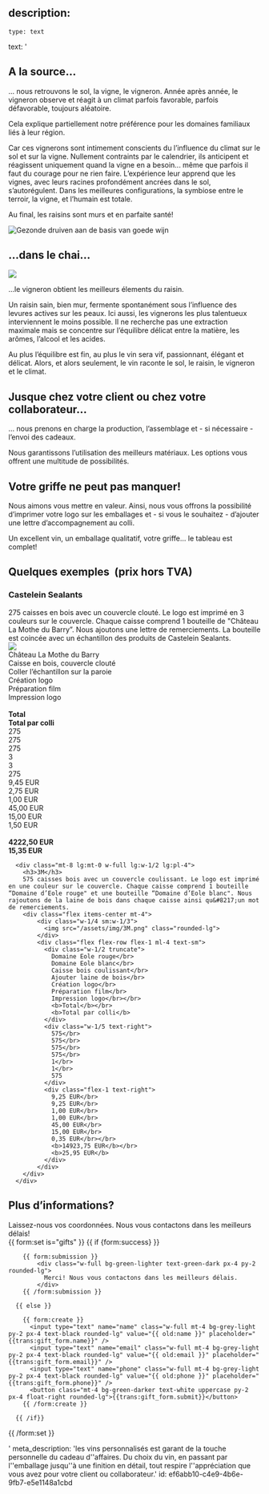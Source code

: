 description:
  -
    type: text
text: '<div class="h-48"></div>
  <h2 class="text-red-darker">A la source...</h2>
  <div class="text-lg leading-normal mt-6">
    <p>... nous retrouvons le sol, la vigne, le vigneron. Année après année, le vigneron observe et réagit à un climat parfois favorable, parfois défavorable, toujours aléatoire.</p><p>
    Cela explique partiellement notre préférence pour les domaines familiaux liés à leur région.</p>
    <div class="flex items-start">
      <div>
        <p>Car ces vignerons sont intimement conscients du l&#8217;influence du climat sur le sol et sur la vigne. Nullement contraints par le calendrier, ils anticipent et réagissent uniquement quand la vigne en a besoin... même que parfois il faut du courage pour ne rien faire. L&#8217;expérience leur apprend que les vignes, avec leurs racines profondément ancrées dans le sol, s&#8217;autorégulent. Dans les meilleures configurations, la symbiose entre le terroir, la vigne, et l&#8217;humain est totale.</p><p>
        Au final, les raisins sont murs et en parfaite santé!</p>
      </div>
      <div class="relative inline float-right ml-6 hidden md:block md:-mt-4 lg:-mt-8 xl:-mt-12">
        <img src="/assets/img/grape.png" alt="Gezonde druiven aan de basis van goede wijn" class="md:max-w-sm">
      </div>
    </div>
  </div>

  <h2 class="text-red-darker mt-16">...dans le chai...</h2>
  <div class="flex items-end mt-6">
    <div class="float-left -ml-8 -mb-2 hidden md:block">
      <img src="/assets/img/premiere-vendange.png" class="md:max-w-xs">
    </div>
    <div class="text-lg leading-normal">
      <p>...le vigneron obtient les meilleurs élements du raisin.</p><p>
      Un raisin sain, bien mur, fermente spontanément sous l&#8217;influence des levures actives sur les peaux. Ici aussi, les vignerons les plus talentueux interviennent le moins possible. Il ne recherche pas une extraction maximale mais se concentre sur l&#8217;équilibre délicat entre la matière, les arômes, l&#8217;alcool et les acides.</p><p>
      Au plus l&#8217;équilibre est fin, au plus le vin sera vif, passionnant, élégant et délicat. Alors, et alors seulement, le vin raconte le sol, le raisin, le vigneron et le climat.</p>
    </div>
  </div>

  <div class="text-right">
      <h2 class="text-red-darker mt-8">Jusque chez votre client ou chez votre collaborateur...</h2>
      <div class="mt-4 text-lg leading-normal">
          … nous prenons en charge la production, l&#8217;assemblage et - si nécessaire - l&#8217;envoi des cadeaux.</p><p>
          Nous garantissons l&#8217;utilisation des meilleurs matériaux. Les options vous offrent une multitude de possibilités.
      </div>
  </div>
  
  <h2 class="text-red-darker mt-8">Votre griffe ne peut pas manquer!</h2>
  <div class="mt-4 text-lg leading-normal">
    <p>Nous aimons vous mettre en valeur. Ainsi, nous vous offrons la possibilité d&#8217;imprimer votre logo sur les emballages et - si vous le souhaitez - d&#8217;ajouter une lettre d&#8217;accompagnement au colli.</p><p>
    Un excellent vin, un emballage qualitatif, votre griffe... le tableau est complet!</p>
  </div>

  <h2 class="text-red-darker mt-8">Quelques exemples
    <span class="text-xs text-black">&nbsp;(prix hors TVA)</span>
  </h2>
  <div class="flex flex-col lg:flex-row mt-4">
      <div class="w-full lg:w-1/2 lg:pr-4">
        <h3>Castelein Sealants</h3>
        275 caisses en bois avec un couvercle clouté. Le logo est imprimé en 3 couleurs sur le couvercle. Chaque caisse comprend 1 bouteille de "Château La Mothe du Barry”. Nous ajoutons une lettre de remerciements. La bouteille est coincée avec un échantillon des produits de Castelein Sealants.
        <div class="flex items-center mt-4">
            <div class="w-1/4 sm:w-1/3">
              <img src="/assets/img/castelein.png" class="rounded-lg">
            </div>
            <div class="flex flex-row flex-1 ml-4 text-sm">
              <div class="w-1/2 truncate">
                Château La Mothe du Barry</br>
                Caisse en bois, couvercle clouté</br>
                Coller l&#8217;échantillon sur la paroie</br>
                Création logo</br>
                Préparation film</br>
                Impression logo</br><br>
                <b>Total</b></br>
                <b>Total par colli</b>
              </div>
              <div class="w-1/5 text-right">
                275</br>
                275</br>
                275</br>
                3</br>
                3</br>
                275
              </div>
              <div class="flex-1 text-right">
                9,45 EUR</br>
                2,75 EUR</br>
                1,00 EUR</br>
                45,00 EUR</br>
                15,00 EUR</br>
                1,50 EUR</br></br>
                <b>4222,50 EUR</b></br>
                <b>15,35 EUR</b>
              </div>
            </div>
        </div>
      </div>

      <div class="mt-8 lg:mt-0 w-full lg:w-1/2 lg:pl-4">
        <h3>3M</h3>
        575 caisses bois avec un couvercle coulissant. Le logo est imprimé en une couleur sur le couvercle. Chaque caisse comprend 1 bouteille “Domaine d’Eole rouge" et une bouteille “Domaine d’Eole blanc". Nous rajoutons de la laine de bois dans chaque caisse ainsi qu&#8217;un mot de remerciements.
        <div class="flex items-center mt-4">
            <div class="w-1/4 sm:w-1/3">
              <img src="/assets/img/3M.png" class="rounded-lg">
            </div>
            <div class="flex flex-row flex-1 ml-4 text-sm">
              <div class="w-1/2 truncate">
                Domaine Eole rouge</br>
                Domaine Eole blanc</br>
                Caisse bois coulissant</br>
                Ajouter laine de bois</br>
                Création logo</br>
                Préparation film</br>
                Impression logo</br></br>
                <b>Total</b></br>
                <b>Total par colli</b>
              </div>
              <div class="w-1/5 text-right">
                575</br>
                575</br>
                575</br>
                575</br>
                1</br>
                1</br>
                575
              </div>
              <div class="flex-1 text-right">
                9,25 EUR</br>
                9,25 EUR</br>
                1,00 EUR</br>
                1,00 EUR</br>
                45,00 EUR</br>
                15,00 EUR</br>
                0,35 EUR</br></br>
                <b>14923,75 EUR</b></br>
                <b>25,95 EUR</b>
              </div>
            </div>
        </div>
      </div>
  </div>

  <h2 class="text-red-darker mt-8">Plus d&#8217;informations?</h2>
  <div class="mt-4 text-lg leading-normal">
    Laissez-nous vos coordonnées. Nous vous contactons dans les meilleurs délais!
  </div>
  <div class="mt-8 w-full md:w-2/5 mb-16">
  {{ form:set is="gifts" }}
      {{ if {form:success} }}

        {{ form:submission }}
            <div class="w-full bg-green-lighter text-green-dark px-4 py-2 rounded-lg">
              Merci! Nous vous contactons dans les meilleurs délais.
            </div>
        {{ /form:submission }}

      {{ else }}

        {{ form:create }}
          <input type="text" name="name" class="w-full mt-4 bg-grey-light py-2 px-4 text-black rounded-lg" value="{{ old:name }}" placeholder="{{trans:gift_form.name}}" />
          <input type="text" name="email" class="w-full mt-4 bg-grey-light py-2 px-4 text-black rounded-lg" value="{{ old:email }}" placeholder="{{trans:gift_form.email}}" />
          <input type="text" name="phone" class="w-full mt-4 bg-grey-light py-2 px-4 text-black rounded-lg" value="{{ old:phone }}" placeholder="{{trans:gift_form.phone}}" />
          <button class="mt-4 bg-green-darker text-white uppercase py-2 px-4 float-right rounded-lg">{{trans:gift_form.submit}}</button>
        {{ /form:create }}

      {{ /if}}
  {{ /form:set }}<div class="h-16"></div>

  '
meta_description: 'les vins personnalisés est garant de la touche personnelle du cadeau d''affaires. Du choix du vin, en passant par l''emballage jusqu''à une finition en détail, tout respire l''appréciation que vous avez pour votre client ou collaborateur.'
id: ef6abb10-c4e9-4b6e-9fb7-e5e1148a1cbd
